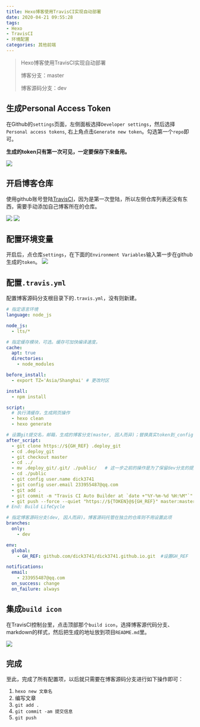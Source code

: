 ```yaml
---
title: Hexo博客使用TravisCI实现自动部署
date: 2020-04-21 09:55:28
tags: 
- Hexo
- TravisCI
- 环境配置
categories: 其他前端
---
```


> Hexo博客使用TravisCI实现自动部署
>
> 博客分支：master
>
> 博客源码分支：dev

<!-- more -->

## 生成Personal Access Token

在Github的`settings`页面，左侧面板选择`Developer settings`，然后选择`Personal access tokens`, 右上角点击`Generate new token`。勾选第一个`repo`即可。

**生成的token只有第一次可见，一定要保存下来备用。**

![](https://frank-database.oss-cn-hangzhou.aliyuncs.com/img/2020-04-21-10-02-27.png)

## 开启博客仓库

使用github账号登陆[TravisCI](https://www.travis-ci.org/)，因为是第一次登陆，所以左侧仓库列表还没有东西，需要手动添加自己博客所在的仓库。

![](https://frank-database.oss-cn-hangzhou.aliyuncs.com/img/2020-04-21-10-08-23.png)
![](https://frank-database.oss-cn-hangzhou.aliyuncs.com/img/2020-04-21-10-09-32.png)

## 配置环境变量

开启后，点仓库`settings`，在下面的`Environment Variables`输入第一步在github生成的`token`。
![](https://frank-database.oss-cn-hangzhou.aliyuncs.com/img/2020-04-21-10-11-51.png)

## 配置`.travis.yml`

配置博客源码分支根目录下的`.travis.yml`，没有则新建。

```yml
# 指定语言环境
language: node_js

node_js:
  - lts/*

# 指定缓存模块，可选。缓存可加快编译速度。
cache:
  apt: true
  directories:
    - node_modules

before_install:
  - export TZ='Asia/Shanghai' # 更改时区

install:
  - npm install

script:
  # 执行清缓存，生成网页操作
  - hexo clean
  - hexo generate

# 设置git提交名，邮箱，生成的博客分支(master, 因人而异)；替换真实token到_config.yml文件，最后deploy部署
after_script:
  - git clone https://${GH_REF} .deploy_git
  - cd .deploy_git
  - git checkout master
  - cd ../
  - mv .deploy_git/.git/ ./public/   # 这一步之前的操作是为了保留dev分支的提交记录，不然每次git push都只有1次commit
  - cd ./public
  - git config user.name dick3741
  - git config user.email 233955487@qq.com
  - git add .
  - git commit -m "Travis CI Auto Builder at `date +"%Y-%m-%d %H:%M"`"  # 提交记录包含时间 跟上面更改时区配合
  - git push --force --quiet "https://${TOKEN}@${GH_REF}" master:master  # TOKEN是在Travis中配置环境变量的名称
# End: Build LifeCycle

# 指定博客源码分支(dev, 因人而异)。博客源码托管在独立的仓库则不用设置此项
branches:
  only:
    - dev

env:
  global:
    - GH_REF: github.com/dick3741/dick3741.github.io.git  #设置GH_REF

notifications:
  email:
    - 233955487@qq.com
  on_success: change
  on_failure: always
```

## 集成`build icon`

在TravisCI控制台里，点击顶部那个`build icon`，选择博客源代码分支、markdown的样式，然后把生成的地址放到项目`README.md`里。

![](https://frank-database.oss-cn-hangzhou.aliyuncs.com/img/2020-04-21-10-27-37.png)

## 完成

至此，完成了所有配置项，以后就只需要在博客源码分支进行如下操作即可：

1. `hexo new 文章名`
2. 编写文章
3. `git add .`
4. `git commit -am 提交信息`
5. `git push`
